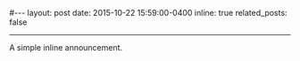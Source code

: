 #---
layout: post
date: 2015-10-22 15:59:00-0400
inline: true
related_posts: false

---

A simple inline announcement.
